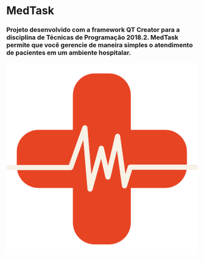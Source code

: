 # MedTask
### Projeto desenvolvido com a framework QT Creator para a disciplina de Técnicas de Programação 2018.2. MedTask permite que você gerencie de maneira simples o atendimento de pacientes em um ambiente hospitalar. 

![ícone](figuras/icon.png)
